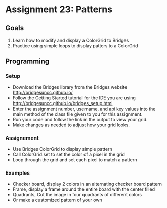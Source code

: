 Assignment 23: Patterns
=======================

Goals
-----
1) Learn how to modify and display a ColorGrid to Bridges
2) Practice using simple loops to display patters to a ColorGrid

Programming
-----------
### Setup
- Download the Bridges library from the Bridges website http://bridgesuncc.github.io/
- Follow the Getting Started tutorial for the IDE you are using http://bridgesuncc.github.io/bridges_setup.html
- Enter the assignment number, username, and api key values into the main method of the class file given to you for this assignment.
- Run your code and follow the link in the output to view your grid.
- Make changes as needed to adjust how your grid looks.

### Assignement
- Use Bridges ColorGrid to display simple pattern
- Call ColorGrid.set to set the color of a pixel in the grid
- Loop through the grid and set each pixel to match a pattern

### Examples
- Checker board, display 2 colors in an alternating checker board pattern
- Frame, display a frame around the entire board with the center filled
- Quadrants, Cut the image in four quadrants of different colors
- Or make a customized pattern of your own
